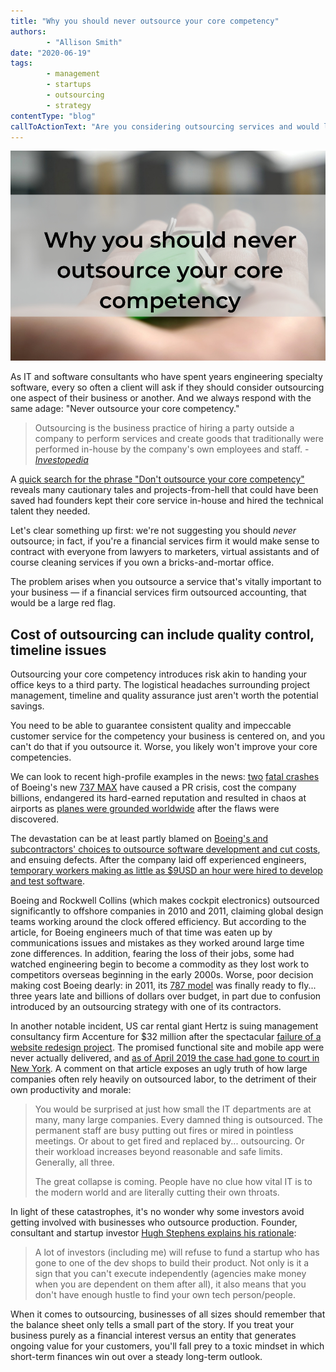 ```yaml
---
title: "Why you should never outsource your core competency"
authors:
        - "Allison Smith"
date: "2020-06-19"
tags:
        - management
        - startups
        - outsourcing
        - strategy
contentType: "blog"
callToActionText: "Are you considering outsourcing services and would like a second opinion? Get in touch today."
---
```


![Text "Why you should never outsource your core competency" overlaid on a photo of keys with a green fob in the palm of a hand](never-outsource-core-competency.jpg)



As IT and software consultants who have spent years engineering specialty software, every so often a client will ask if they should consider outsourcing one aspect of their business or another. And we always respond with the same adage: "Never outsource your core competency."

<!-- end excerpt -->

> Outsourcing is the business practice of hiring a party outside a company to perform services and create goods that traditionally were performed in-house by the company's own employees and staff.  - [*Investopedia*](https://www.investopedia.com/terms/o/outsourcing.asp)

A [quick search for the phrase "Don't outsource your core competency"](https://duckduckgo.com/?q=Don%27t+outsource+your+core+competency&t=h_&ia=web) reveals many cautionary tales and projects-from-hell that could have been saved had founders kept their core service in-house and hired the technical talent they needed.

Let's clear something up first: we're not suggesting you should *never* outsource; in fact, if you're a financial services firm it would make sense to contract with everyone from lawyers to marketers, virtual assistants and of course cleaning services if you own a bricks-and-mortar office.

The problem arises when you outsource a service that's vitally important to your business — if a financial services firm outsourced accounting, that would be a large red flag.

## Cost of outsourcing can include quality control, timeline issues

Outsourcing your core competency introduces risk akin to handing your office keys to a third party. The logistical headaches surrounding project management, timeline and quality assurance just aren't worth the potential savings.

You need to be able to guarantee consistent quality and impeccable customer service for the competency your business is centered on, and you can't do that if you outsource it. Worse, you likely won't improve your core competencies. 

We can look to recent high-profile examples in the news: [two](https://en.wikipedia.org/wiki/Lion_Air_Flight_610) [fatal crashes](https://en.wikipedia.org/wiki/Ethiopian_Airlines_Flight_302) of Boeing's new [737 MAX](https://en.wikipedia.org/wiki/Boeing_737_MAX) have caused a PR crisis, cost the company billions, endangered its hard-earned reputation and resulted in chaos at airports as [planes were grounded worldwide](https://en.wikipedia.org/wiki/Boeing_737_MAX_groundings) after the flaws were discovered. 

The devastation can be at least partly blamed on [Boeing's and subcontractors' choices to outsource software development and cut costs](https://www.theage.com.au/business/companies/boeing-s-737-max-software-outsourced-to-12-80-an-hour-engineers-20190629-p522h4.html), and ensuing defects. After the company laid off experienced engineers, [temporary workers making as little as $9USD an hour were hired to develop and test software](https://www.bloomberg.com/news/articles/2019-06-28/boeing-s-737-max-software-outsourced-to-9-an-hour-engineers).

Boeing and Rockwell Collins (which makes cockpit electronics) outsourced significantly to offshore companies in 2010 and 2011, claiming global design teams working around the clock offered efficiency. But according to the article, for Boeing engineers much of that time was eaten up by communications issues and mistakes as they worked around large time zone differences. In addition, fearing the loss of their jobs, some had watched engineering begin to become a commodity as they lost work to competitors overseas beginning in the early 2000s. Worse, poor decision making cost Boeing dearly: in 2011, its [787 model](https://en.wikipedia.org/wiki/Boeing_787_Dreamliner) was finally ready to fly... three years late and billions of dollars over budget, in part due to confusion introduced by an outsourcing strategy with one of its contractors.

In another notable incident, US car rental giant Hertz is suing management consultancy firm Accenture for $32 million after the spectacular [failure of a website redesign project](https://www.theregister.co.uk/2019/04/23/hertz_accenture_lawsuit/). The promised functional site and mobile app were  never actually delivered, and [as of April 2019 the case had gone to court in New York](https://regmedia.co.uk/2019/04/23/hertz-accenture-website.pdf). A comment on that article exposes an ugly truth of how large companies often rely heavily on outsourced labor, to the detriment of their own productivity and morale:

> You would be surprised at just how small the IT departments are at many, many large companies. Every damned thing is outsourced. The permanent staff are busy putting out fires or mired in pointless meetings. Or about to get fired and replaced by... outsourcing. Or their workload increases beyond reasonable and safe limits. Generally, all three.
>
> The great collapse is coming. People have no clue how vital IT is to the modern world and are literally cutting their own throats.

In light of these catastrophes, it's no wonder why some investors avoid getting involved with businesses who outsource production. Founder, consultant and startup investor [Hugh Stephens explains his rationale](https://hughstephens.com/2017/08/never-outsource-core-competencies/): 

> A lot of investors (including me) will refuse to fund a startup who has gone to one of the dev shops to build their product. Not only is it a sign that you can't execute independently (agencies make money when you are dependent on them after all), it also means that you don't have enough hustle to find your own tech person/people.

When it comes to outsourcing, businesses of all sizes should remember that the balance sheet only tells a small part of the story. If you treat your business purely as a financial interest versus an entity that generates ongoing value for your customers, you'll fall prey to a toxic mindset in which short-term finances win out over a steady long-term outlook.

